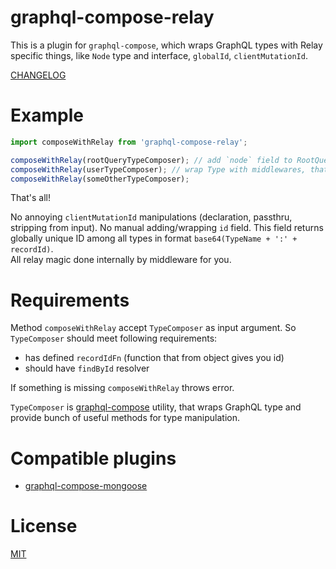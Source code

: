 graphql-compose-relay
======================
This is a plugin for `graphql-compose`, which wraps GraphQL types with Relay specific things, like `Node` type and interface, `globalId`, `clientMutationId`.

[CHANGELOG](https://github.com/nodkz/graphql-compose-relay/blob/master/CHANGELOG.md)

Example
=======
```js
import composeWithRelay from 'graphql-compose-relay';

composeWithRelay(rootQueryTypeComposer); // add `node` field to RootQuery
composeWithRelay(userTypeComposer); // wrap Type with middlewares, that add relay's fields and tune resolver.
composeWithRelay(someOtherTypeComposer);
```
That's all!

No annoying `clientMutationId` manipulations (declaration, passthru, stripping from input).
No manual adding/wrapping `id` field. This field returns globally unique ID among all types in format `base64(TypeName + ':' + recordId)`.  
All relay magic done internally by middleware for you.

Requirements
============
Method `composeWithRelay` accept `TypeComposer` as input argument. So `TypeComposer` should meet following requirements:
- has defined `recordIdFn` (function that from object gives you id)
- should have `findById` resolver

If something is missing `composeWithRelay` throws error.

`TypeComposer` is [graphql-compose](https://github.com/nodkz/graphql-compose) utility, that wraps GraphQL type and provide bunch of useful methods for type manipulation.

Compatible plugins
==================
- [graphql-compose-mongoose](https://github.com/nodkz/graphql-compose-mongoose)


License
=======
[MIT](https://github.com/nodkz/graphql-compose-relay/blob/master/LICENSE.md)
